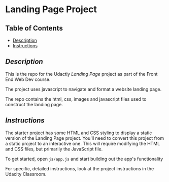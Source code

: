 # Landing Page Project

## Table of Contents

* [Description](#description)
* [Instructions](#instructions)

## *Description*

This is the repo for the Udactiy *Landing Page* project as part of the Front End Web Dev course. 

The project uses javascript to navigate and format a website landing page.

The repo contains the html, css, images and javascript files used to construct the landing page.

## *Instructions*

The starter project has some HTML and CSS styling to display a static version of the Landing Page project. You'll need to convert this project from a static project to an interactive one. This will require modifying the HTML and CSS files, but primarily the JavaScript file.

To get started, open `js/app.js` and start building out the app's functionality

For specific, detailed instructions, look at the project instructions in the Udacity Classroom.
